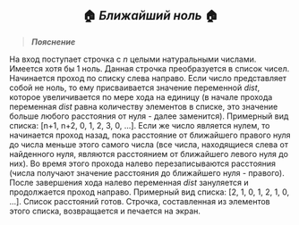 <h2 align="center">
    🏠 <i><b>Ближайший ноль</b></i> 🏠
</h2>

> **_Пояснение_**

На вход поступает строчка с _n_ целыми натуральными числами. Имеется хотя бы 1 ноль. Данная строчка преобразуется в список чисел. Начинается проход по списку слева направо. Если число представляет собой не ноль, то ему присваивается значение переменной _dist_, которое увеличивается по мере хода на единицу (в начале прохода переменная _dist_ равна количеству элементов в списке, это значение больше любого расстояния от нуля - далее заменится). Примерный вид списка: [n+1, n+2, 0, 1, 2, 3, 0, ...]. Если же число является нулем, то начинается проход назад, пока расстояние от ближайшего правого нуля до числа меньше этого самого числа (все числа, находящиеся слева от найденного нуля, являются расстоянием от ближайшего левого нуля до них). Во время этого прохода налево перезаписываются расстояния (числа получают значение расстояния до ближайшего нуля - правого). После завершения хода налево переменная _dist_ зануляется и продолжается проход направо. Примерный вид списка: [2, 1, 0, 1, 2, 1, 0, ...]. Список расстояний готов. Строчка, составленная из элементов этого списка, возвращается и печается на экран.

